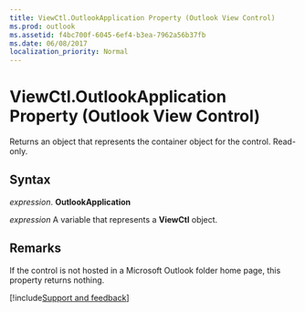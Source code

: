 ```yaml
---
title: ViewCtl.OutlookApplication Property (Outlook View Control)
ms.prod: outlook
ms.assetid: f4bc700f-6045-6ef4-b3ea-7962a56b37fb
ms.date: 06/08/2017
localization_priority: Normal
---
```



# ViewCtl.OutlookApplication Property (Outlook View Control)

Returns an object that represents the container object for the control. Read-only.


## Syntax

 _expression_. **OutlookApplication**

_expression_ A variable that represents a  **ViewCtl** object.


## Remarks

If the control is not hosted in a Microsoft Outlook folder home page, this property returns nothing.

[!include[Support and feedback](~/includes/feedback-boilerplate.md)]